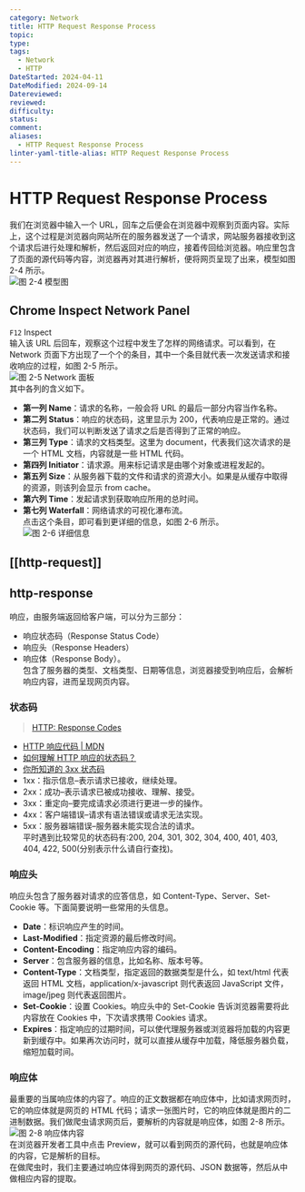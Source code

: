 ```yaml
---
category: Network
title: HTTP Request Response Process
topic: 
type: 
tags:
  - Network
  - HTTP
DateStarted: 2024-04-11
DateModified: 2024-09-14
Datereviewed: 
reviewed: 
difficulty: 
status: 
comment: 
aliases:
  - HTTP Request Response Process
linter-yaml-title-alias: HTTP Request Response Process
---
```


# HTTP Request Response Process

我们在浏览器中输入一个 URL，回车之后便会在浏览器中观察到页面内容。实际上，这个过程是浏览器向网站所在的服务器发送了一个请求，网站服务器接收到这个请求后进行处理和解析，然后返回对应的响应，接着传回给浏览器。响应里包含了页面的源代码等内容，浏览器再对其进行解析，便将网页呈现了出来，模型如图 2-4 所示。  
![](https://cdn.cuiqingcai.com/wp-content/uploads/2018/02/2-4.jpg)图 2-4 模型图

## Chrome Inspect Network Panel

`F12` Inspect  
输入该 URL 后回车，观察这个过程中发生了怎样的网络请求。可以看到，在 Network 页面下方出现了一个个的条目，其中一个条目就代表一次发送请求和接收响应的过程，如图 2-5 所示。  
![](https://cdn.cuiqingcai.com/wp-content/uploads/2018/02/2-5.png)图 2-5 Network 面板  
其中各列的含义如下。

- **第一列 Name**：请求的名称，一般会将 URL 的最后一部分内容当作名称。
- **第二列 Status**：响应的状态码，这里显示为 200，代表响应是正常的。通过状态码，我们可以判断发送了请求之后是否得到了正常的响应。
- **第三列 Type**：请求的文档类型。这里为 document，代表我们这次请求的是一个 HTML 文档，内容就是一些 HTML 代码。
- **第四列 Initiator**：请求源。用来标记请求是由哪个对象或进程发起的。
- **第五列 Size**：从服务器下载的文件和请求的资源大小。如果是从缓存中取得的资源，则该列会显示 from cache。
- **第六列 Time**：发起请求到获取响应所用的总时间。
- **第七列 Waterfall**：网络请求的可视化瀑布流。  
  点击这个条目，即可看到更详细的信息，如图 2-6 所示。  
  ![](https://cdn.cuiqingcai.com/wp-content/uploads/2018/02/2-6.jpg)图 2-6 详细信息

## [[http-request]]

## http-response

响应，由服务端返回给客户端，可以分为三部分：

- 响应状态码（Response Status Code）
- 响应头（Response Headers）
- 响应体（Response Body）。  
  包含了服务器的类型、文档类型、日期等信息，浏览器接受到响应后，会解析响应内容，进而呈现网页内容。

### 状态码

> [HTTP: Response Codes](https://dev.opera.com/articles/http-response-codes/)

- [HTTP 响应代码 | MDN](https://link.juejin.cn?target=https%3A%2F%2Fdeveloper.mozilla.org%2Fzh-CN%2Fdocs%2FWeb%2FHTTP%2FStatus "https://developer.mozilla.org/zh-CN/docs/Web/HTTP/Status")
- [如何理解 HTTP 响应的状态码？](https://link.juejin.cn?target=https%3A%2F%2Fharttle.land%2F2015%2F08%2F15%2Fhttp-status-code.html%23header-11 "https://harttle.land/2015/08/15/http-status-code.html#header-11")
- [你所知道的 3xx 状态码](https://link.juejin.cn?target=https%3A%2F%2Faotu.io%2Fnotes%2F2016%2F01%2F28%2F3xx-of-http-status%2Findex.html "https://aotu.io/notes/2016/01/28/3xx-of-http-status/index.html")
- 1xx：指示信息–表示请求已接收，继续处理。
- 2xx：成功–表示请求已被成功接收、理解、接受。
- 3xx：重定向–要完成请求必须进行更进一步的操作。
- 4xx：客户端错误–请求有语法错误或请求无法实现。
- 5xx：服务器端错误–服务器未能实现合法的请求。  
   平时遇到比较常见的状态码有:200, 204, 301, 302, 304, 400, 401, 403, 404, 422, 500(分别表示什么请自行查找)。

### 响应头

响应头包含了服务器对请求的应答信息，如 Content-Type、Server、Set-Cookie 等。下面简要说明一些常用的头信息。

- **Date**：标识响应产生的时间。
- **Last-Modified**：指定资源的最后修改时间。
- **Content-Encoding**：指定响应内容的编码。
- **Server**：包含服务器的信息，比如名称、版本号等。
- **Content-Type**：文档类型，指定返回的数据类型是什么，如 text/html 代表返回 HTML 文档，application/x-javascript 则代表返回 JavaScript 文件，image/jpeg 则代表返回图片。
- **Set-Cookie**：设置 Cookies。响应头中的 Set-Cookie 告诉浏览器需要将此内容放在 Cookies 中，下次请求携带 Cookies 请求。
- **Expires**：指定响应的过期时间，可以使代理服务器或浏览器将加载的内容更新到缓存中。如果再次访问时，就可以直接从缓存中加载，降低服务器负载，缩短加载时间。

### 响应体

最重要的当属响应体的内容了。响应的正文数据都在响应体中，比如请求网页时，它的响应体就是网页的 HTML 代码；请求一张图片时，它的响应体就是图片的二进制数据。我们做爬虫请求网页后，要解析的内容就是响应体，如图 2-8 所示。  
![](https://cdn.cuiqingcai.com/wp-content/uploads/2018/02/2-8.jpg)图 2-8 响应体内容  
在浏览器开发者工具中点击 Preview，就可以看到网页的源代码，也就是响应体的内容，它是解析的目标。  
在做爬虫时，我们主要通过响应体得到网页的源代码、JSON 数据等，然后从中做相应内容的提取。
